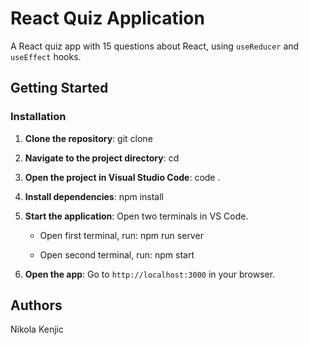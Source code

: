 # React Quiz Application

A React quiz app with 15 questions about React, using `useReducer` and `useEffect` hooks.

## Getting Started

### Installation

1. **Clone the repository**:
   git clone <your-repo-url>

2. **Navigate to the project directory**:
   cd <your-project-directory>

3. **Open the project in Visual Studio Code**:
   code .

4. **Install dependencies**:
   npm install

5. **Start the application**:
   Open two terminals in VS Code.

   - Open first terminal, run:
     npm run server

   - Open second terminal, run:
     npm start

6. **Open the app**:
   Go to `http://localhost:3000` in your browser.

## Authors

Nikola Kenjic
